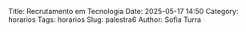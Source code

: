 Title: Recrutamento em Tecnologia
Date: 2025-05-17 14:50
Category: horarios
Tags: horarios
Slug: palestra6
Author: Sofia Turra


